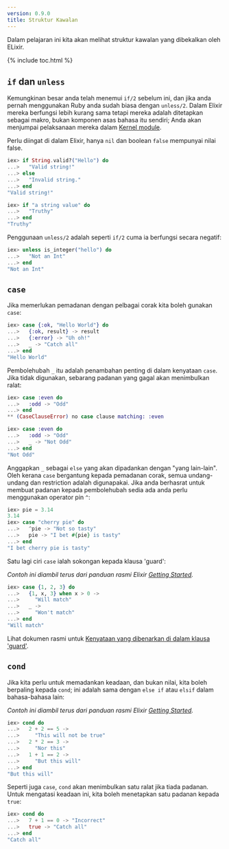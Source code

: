 ```yaml
---
version: 0.9.0
title: Struktur Kawalan
---
```


Dalam pelajaran ini kita akan melihat struktur kawalan yang dibekalkan oleh ELixir.

{% include toc.html %}

## `if` dan `unless`

Kemungkinan besar anda telah menemui `if/2` sebelum ini, dan jika anda pernah menggunakan Ruby anda sudah biasa dengan `unless/2`.  Dalam Elixir mereka berfungsi lebih kurang sama tetapi mereka adalah ditetapkan sebagai makro, bukan komponen asas bahasa itu sendiri;  Anda akan menjumpai pelaksanaan mereka dalam [Kernel module](https://hexdocs.pm/elixir/Kernel.html).

Perlu diingat di dalam Elixir, hanya `nil` dan boolean `false` mempunyai nilai false.

```elixir
iex> if String.valid?("Hello") do
...>   "Valid string!"
...> else
...>   "Invalid string."
...> end
"Valid string!"

iex> if "a string value" do
...>   "Truthy"
...> end
"Truthy"
```

Penggunaan `unless/2` adalah seperti `if/2` cuma ia berfungsi secara negatif:

```elixir
iex> unless is_integer("hello") do
...>   "Not an Int"
...> end
"Not an Int"
```

## `case`

Jika memerlukan pemadanan dengan pelbagai corak kita boleh gunakan `case`:

```elixir
iex> case {:ok, "Hello World"} do
...>   {:ok, result} -> result
...>   {:error} -> "Uh oh!"
...>   _ -> "Catch all"
...> end
"Hello World"
```

Pembolehubah `_` itu adalah penambahan penting di dalam kenyataan `case`.  Jika tidak digunakan, sebarang padanan yang gagal akan menimbulkan ralat:

```elixir
iex> case :even do
...>   :odd -> "Odd"
...> end
** (CaseClauseError) no case clause matching: :even

iex> case :even do
...>   :odd -> "Odd"
...>   _ -> "Not Odd"
...> end
"Not Odd"
```

Anggapkan `_` sebagai `else` yang akan dipadankan dengan "yang lain-lain".
Oleh kerana `case` bergantung kepada pemadanan corak, semua undang-undang dan restriction adalah digunapakai.  Jika anda berhasrat untuk membuat padanan kepada pembolehubah sedia ada anda perlu menggunakan operator pin `^`:

```elixir
iex> pie = 3.14
3.14
iex> case "cherry pie" do
...>   ^pie -> "Not so tasty"
...>   pie -> "I bet #{pie} is tasty"
...> end
"I bet cherry pie is tasty"
```

Satu lagi ciri `case` ialah sokongan kepada klausa 'guard':

_Contoh ini diambil terus dari panduan rasmi Elixir [Getting Started](http://elixir-lang.org/getting-started/case-cond-and-if.html#case)._

```elixir
iex> case {1, 2, 3} do
...>   {1, x, 3} when x > 0 ->
...>     "Will match"
...>   _ ->
...>     "Won't match"
...> end
"Will match"
```

Lihat dokumen rasmi untuk [Kenyataan yang dibenarkan di dalam klausa 'guard'](https://hexdocs.pm/elixir/guards.html#list-of-allowed-expressions).

## `cond`

Jika kita perlu untuk memadankan keadaan, dan bukan nilai, kita boleh berpaling kepada `cond`; ini adalah sama dengan `else if` atau `elsif` dalam bahasa-bahasa lain:

_Contoh ini diambil terus dari panduan rasmi Elixir [Getting Started](http://elixir-lang.org/getting-started/case-cond-and-if.html#cond)._

```elixir
iex> cond do
...>   2 + 2 == 5 ->
...>     "This will not be true"
...>   2 * 2 == 3 ->
...>     "Nor this"
...>   1 + 1 == 2 ->
...>     "But this will"
...> end
"But this will"
```

Seperti juga `case`, `cond` akan menimbulkan satu ralat jika tiada padanan.  Untuk mengatasi keadaan ini, kita boleh menetapkan satu padanan kepada `true`:
```elixir
iex> cond do
...>   7 + 1 == 0 -> "Incorrect"
...>   true -> "Catch all"
...> end
"Catch all"
```

